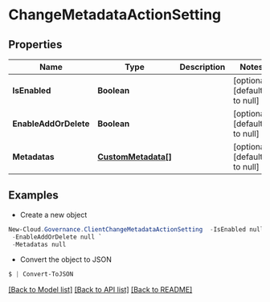 # ChangeMetadataActionSetting
## Properties

Name | Type | Description | Notes
------------ | ------------- | ------------- | -------------
**IsEnabled** | **Boolean** |  | [optional] [default to null]
**EnableAddOrDelete** | **Boolean** |  | [optional] [default to null]
**Metadatas** | [**CustomMetadata[]**](CustomMetadata.md) |  | [optional] [default to null]

## Examples

- Create a new object
```powershell
New-Cloud.Governance.ClientChangeMetadataActionSetting  -IsEnabled null `
 -EnableAddOrDelete null `
 -Metadatas null
```

- Convert the object to JSON
```powershell
$ | Convert-ToJSON
```


[[Back to Model list]](../README.md#documentation-for-models) [[Back to API list]](../README.md#documentation-for-api-endpoints) [[Back to README]](../README.md)

